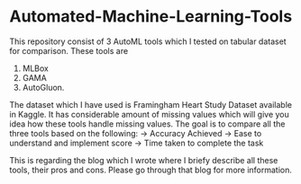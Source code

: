 # Automated-Machine-Learning-Tools
This repository consist of 3 AutoML tools which I tested on tabular dataset for comparison. 
These tools are 
1) MLBox                                                                                                        
2) GAMA                                                                                                                         
3) AutoGluon. 

The dataset which I have used is Framingham Heart  Study Dataset available in Kaggle. It has considerable amount of missing values which will give you idea how these tools 
handle missing values. The goal is to compare all the three tools based on the following:
-> Accuracy Achieved 
-> Ease to understand and implement score
-> Time taken to complete the task 

This is regarding the blog which I wrote where I briefy describe all these tools, their pros and cons. Please go through that blog for more information.
